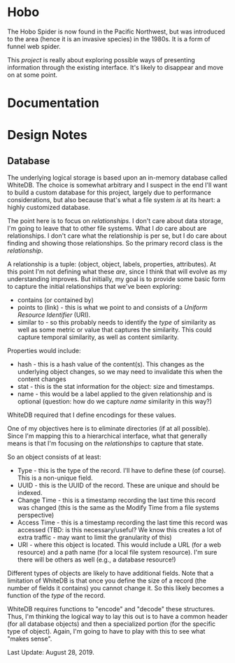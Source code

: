 # Hobo

The Hobo Spider is now found in the Pacific Northwest, but was introduced to the area (hence it is an invasive species) in
the 1980s.  It is a form of funnel web spider.

This _project_ is really about exploring possible ways of presenting information through the existing interface.  It's likely
to disappear and move on at some point.

# Documentation


# Design Notes

##  Database

The underlying logical storage is based upon an in-memory database called WhiteDB.  The choice is somewhat arbitrary and I suspect in the end I'll want to build a custom database for this project,
largely due to performance considerations, but also because that's what a file system _is_ at its heart: a highly customized database.

The point here is to focus on _relationships_.  I don't care about data storage, I'm going to leave that to other file systems.  What I _do_ care about are relationships.  I don't care what the relationship
is per se, but I do care about finding and showing those relationships.  So the primary record class is the _relationship_.  

A relationship is a tuple: (object, object, labels, properties, attributes).  At this point I'm not defining what these _are_, since I think that will evolve as my understanding improves.  But initially,
my goal is to provide some basic form to capture the initial relationships that we've been exploring:

* contains (or contained by)
* points to (link) - this is what we point to and consists of a _Uniform Resource Identifier_ (URI).
* similar to - so this probably needs to identify the _type_ of similarity as well as some metric or value that captures the similarity.  This could capture temporal similarity, as well as content similarity.


Properties would include:

* hash - this is a hash value of the content(s).  This changes as the underlying object changes, so we may need to invalidate this when the content changes
* stat - this is the stat information for the object: size and timestamps.
* name - this would be a label applied to the given relationship and is optional (question: how do we capture _name_ similarity in this way?)


WhiteDB required that I define encodings for these values.

One of my objectives here is to eliminate directories (if at all possible).  Since I'm mapping this to a hierarchical interface, what that generally means is that I'm focusing on the _relationships_ to capture
that state. 

So an object consists of at least:

* Type - this is the type of the record.  I'll have to define these (of course).  This is a non-unique field.
* UUID - this is the UUID of the record.  These are unique and should be indexed.
* Change Time - this is a timestamp recording the last time this record was changed (this is the same as the Modify Time from a file systems perspective)
* Access Time - this is a timestamp recording the last time this record was accessed (TBD: is this necessary/useful?  We know this creates a lot of extra traffic - may want to limit the granularity of this)
* URI - where this object is located.  This would include a URL (for a web resource) and a path name (for a local file system resource).  I'm sure there will be others as well (e.g., a database resource!)

Different types of objects are likely to have additional fields. Note that a limitation of WhiteDB is that once you define the size of a record (the number of fields it contains) you cannot change it.  So 
this likely becomes a function of the _type_ of the record.

WhiteDB requires functions to "encode" and "decode" these structures.  Thus, I'm thinking the logical way to lay this out is to have a common header (for all database objects) and then a specialized portion
(for the specific type of object).  Again, I'm going to have to play with this to see what "makes sense".

Last Update: August 28, 2019.
